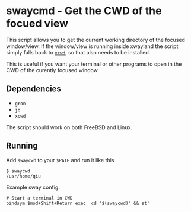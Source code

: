 # swaycmd - Get the CWD of the focued view
This script allows you to get the current working directory of the focused window/view. If the window/view is running inside xwayland the script simply falls back to [`xcwd`](https://github.com/schischi/xcwd), so that also needs to be installed.

This is useful if you want your terminal or other programs to open in the CWD of the curently focused window. 

## Dependencies

- `gron`
- `jq`
- `xcwd`

The script should work on both FreeBSD and Linux.

## Running
Add `swaycwd` to your `$PATH` and run it like this
```
$ swaycwd
/usr/home/qiu
```
Example sway config:

```
# Start a terminal in CWD
bindsym $mod+Shift+Return exec 'cd "$(swaycwd)" && st'
```
